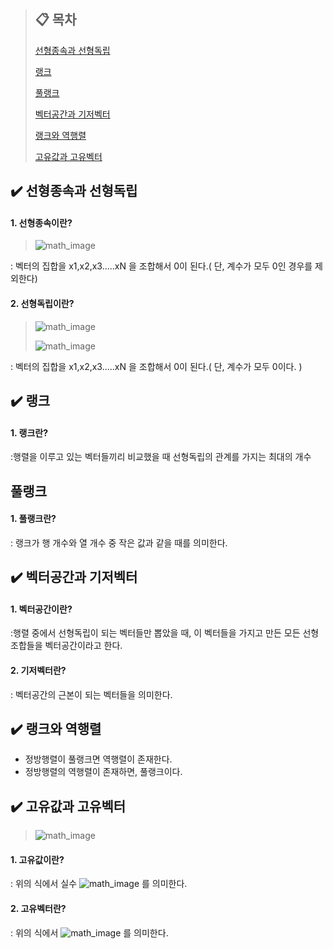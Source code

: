 > ## :clipboard: 목차
>
>[선형종속과 선형독립](#선형종속과-선형독립)
>
>[랭크](#랭크)
>
>[풀랭크](#paragraph1)
>
>[벡터공간과 기저벡터](#paragraph2)
>
>[랭크와 역행렬](#랭크와-역행렬)
>
>[고유값과 고유벡터](#고유값과-고유벡터)


## :heavy_check_mark: 선형종속과 선형독립
#### 1. 선형종속이란?

>![math_image](https://latex.codecogs.com/gif.latex?\large&space;c~1~x~1~&space;&plus;&space;c~2~x~2~&space;&plus;&space;...&space;&plus;&space;c~N~x~N~&space;=&space;0)

: 벡터의 집합을 x1,x2,x3.....xN 을 조합해서 0이 된다.( 단, 계수가 모두 0인 경우를 제외한다)

#### 2. 선형독립이란?

>![math_image](https://latex.codecogs.com/gif.latex?\large&space;c~1~x~1~&space;&plus;&space;c~2~x~2~&space;&plus;&space;...&space;&plus;&space;c~N~x~N~&space;=&space;0)
>
>![math_image](https://latex.codecogs.com/gif.latex?\large&space;c~1~&space;=&space;c~2~&space;=&space;...&space;=&space;c~N~&space;=&space;0)

: 벡터의 집합을 x1,x2,x3.....xN 을 조합해서 0이 된다.( 단, 계수가 모두 0이다. )

## :heavy_check_mark: 랭크
#### 1. 랭크란?

:행렬을 이루고 있는 벡터들끼리 비교했을 때 선형독립의 관계를 가지는 최대의 개수


## 풀랭크 <a name="paragraph1"></a>
#### 1. 풀랭크란?

: 랭크가 행 개수와 열 개수 중 작은 값과 같을 때를 의미한다.


## :heavy_check_mark: 벡터공간과 기저벡터<a name="paragraph2"></a>
#### 1. 벡터공간이란?

:행렬 중에서 선형독립이 되는 벡터들만 뽑았을 때, 이 벡터들을 가지고 만든 모든 선형조합들을 벡터공간이라고 한다.

#### 2. 기저벡터란?

: 벡터공간의 근본이 되는 벡터들을 의미한다.


## :heavy_check_mark: 랭크와 역행렬
- 정방행렬이 풀랭크면 역행렬이 존재한다.
- 정방행렬의 역행렬이 존재하면, 풀랭크이다.


## :heavy_check_mark: 고유값과 고유벡터

>![math_image](https://latex.codecogs.com/gif.latex?\large&space;A&space;v&space;=&space;\lambda&space;v)

#### 1. 고유값이란?

: 위의 식에서 실수 ![math_image](https://latex.codecogs.com/gif.latex?\large&space;\lambda{\color{Red}&space;})  를 의미한다.

#### 2. 고유벡터란?

: 위의 식에서 ![math_image](https://latex.codecogs.com/gif.latex?\large&space;v) 를 의미한다.
